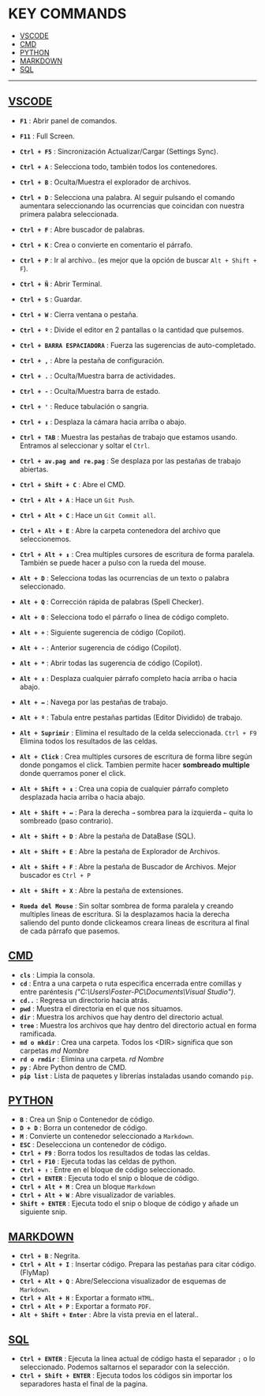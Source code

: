 # KEY COMMANDS

 * [VSCODE](#vscode)
 * [CMD](#cmd)
 * [PYTHON](#python)
 * [MARKDOWN](#markdown)
 * [SQL](#sql)
___
## [VSCODE](#key-commands)

 * **`F1`** : Abrir panel de comandos. 
 * **`F11`** : Full Screen. 
 * **`Ctrl + F5`** : Sincronización Actualizar/Cargar (Settings Sync). 
 * **`Ctrl + A`** : Selecciona todo, también todos los contenedores. 
 * **`Ctrl + B`** : Oculta/Muestra el explorador de archivos. 
 * **`Ctrl + D`** : Selecciona una palabra. Al seguir pulsando el comando aumentara seleccionando las ocurrencias que coincidan con nuestra primera palabra seleccionada.
 * **`Ctrl + F`** : Abre buscador de palabras. 
 * **`Ctrl + K`** : Crea o convierte en comentario el párrafo.
 * **`Ctrl + P`** : Ir al archivo.. (es mejor que la opción de buscar ``Alt + Shift + F``).
 * **`Ctrl + Ñ`** : Abrir Terminal. 
 * **`Ctrl + S`** : Guardar. 
 * **`Ctrl + W`** : Cierra ventana o pestaña. 
 * **`Ctrl + º`** : Divide el editor en 2 pantallas o la cantidad que pulsemos. 
 * **`Ctrl + BARRA ESPACIADORA`** : Fuerza las sugerencias de auto-completado.  
 * **`Ctrl + ,`** : Abre la pestaña de configuración. 
 * **`Ctrl + .`** : Oculta/Muestra barra de actividades. 
 * **`Ctrl + -`** : Oculta/Muestra barra de estado. 
 * **`Ctrl + '`** : Reduce tabulación o sangria. 
 * **`Ctrl + ↨`** : Desplaza la cámara hacia arriba o abajo. 
 * **`Ctrl + TAB`** : Muestra las pestañas de trabajo que estamos usando. Entramos al seleccionar y soltar el `Ctrl`.
 * **`Ctrl + av.pag and re.pag`** : Se desplaza por las pestañas de trabajo abiertas.
 * **`Ctrl + Shift + C`** : Abre el CMD. 
 * **`Ctrl + Alt + A`** : Hace un `Git Push`.
 * **`Ctrl + Alt + C`** : Hace un `Git Commit all`.
 * **`Ctrl + Alt + E`** : Abre la carpeta contenedora del archivo que seleccionemos.
 * **`Ctrl + Alt + ↨`** : Crea multiples cursores de escritura de forma paralela. También se puede hacer a pulso con la rueda del mouse.
 * **`Alt + D`** : Selecciona todas las ocurrencias de un texto o palabra seleccionado.
 * **`Alt + Q`** : Corrección rápida de palabras (Spell Checker).
 * **`Alt + 0`** : Selecciona todo el párrafo o linea de código completo.
 * **`Alt + +`** : Siguiente sugerencia de código (Copilot).
 * **`Alt + -`** : Anterior sugerencia de código (Copilot).
 * **`Alt + *`** : Abrir todas las sugerencia de código (Copilot).
 * **`Alt + ↨`** : Desplaza cualquier párrafo completo hacia arriba o hacia abajo.
 * **`Alt + ↔`** : Navega por las pestañas de trabajo.
 * **`Alt + º`** : Tabula entre pestañas partidas (Editor Dividido) de trabajo.
 * **`Alt + Suprimir`** : Elimina el resultado de la celda seleccionada. `Ctrl + F9` Elimina todos los resultados de las celdas.
 * **`Alt + Click`** : Crea multiples cursores de escritura de forma libre según donde pongamos el click. Tambien permite hacer **sombreado multiple** donde querramos poner el click.
 * **`Alt + Shift + ↨`** : Crea una copia de cualquier párrafo completo desplazada hacia arriba o hacia abajo.
 * **`Alt + Shift + ↔`** : Para la derecha `→` sombrea para la izquierda `←` quita lo sombreado (paso contrario).

 * **`Alt + Shift + D`** : Abre la pestaña de DataBase (SQL).
 * **`Alt + Shift + E`** : Abre la pestaña de Explorador de Archivos.
 * **`Alt + Shift + F`** : Abre la pestaña de Buscador de Archivos. Mejor buscador es ``Ctrl + P``
 * **`Alt + Shift + X`** : Abre la pestaña de extensiones.
 * **`Rueda del Mouse`** : Sin soltar sombrea de forma paralela y creando multiples lineas de escritura. Si la desplazamos hacia la derecha saliendo del punto donde clickeamos creara lineas de escritura al final de cada párrafo que pasemos.

## [CMD](#key-commands)

 * **`cls`** : Limpia la consola.
 * **`cd`** : Entra a una carpeta o ruta especifica encerrada entre comillas y entre paréntesis *("C:\Users\Foster-PC\Documents\Visual Studio")*.
 * **`cd..`** : Regresa un directorio hacia atrás.
 * **`pwd`** : Muestra el directoria en el que nos situamos.
 * **`dir`** : Muestra los archivos que hay dentro del directorio actual.
 * **`tree`** : Muestra los archivos que hay dentro del directorio actual en forma ramificada.
 * **`md o mkdir`** : Crea una carpeta. Todos los <DIR\> significa que son carpetas *md Nombre*
 * **`rd o rmdir`** : Elimina una carpeta. *rd Nombre*
 * **`py`** : Abre Python dentro de CMD.
 * **`pip list`** : Lista de paquetes y librerías instaladas usando comando `pip`.

## [PYTHON](#key-commands)

 * **`B`** : Crea un Snip o Contenedor de código.
 * **`D + D`** : Borra un contenedor de código.
 * **`M`** : Convierte un contenedor seleccionado a `Markdown`. 
 * **`ESC`** : Deselecciona un contenedor de código.
 * **`Ctrl + F9`** : Borra todos los resultados de todas las celdas.
 * **`Ctrl + F10`** : Ejecuta todas las celdas de python.
 * **`Ctrl + ↑`** : Entre en el bloque de código seleccionado.
 * **`Ctrl + ENTER`** : Ejecuta todo el snip o bloque de código.
 * **`Ctrl + Alt + M`** : Crea un bloque ``Markdown``
 * **`Ctrl + Alt + W`** : Abre visualizador de variables.
 * **`Shift + ENTER`** : Ejecuta todo el snip o bloque de código y añade un siguiente snip.

## [MARKDOWN](#key-commands)

 * **`Ctrl + B`** : Negrita.
 * **`Ctrl + Alt + I`** : Insertar código. Prepara las pestañas para citar código. (FlyMap)
 * **`Ctrl + Alt + Q`** : Abre/Selecciona visualizador de esquemas de `Markdown`.
 * **`Ctrl + Alt + H`** : Exportar a formato ``HTML``.
 * **`Ctrl + Alt + P`** : Exportar a formato ``PDF``.
 * **`Alt + Shift + Enter`** : Abre la vista previa en el lateral..

## [SQL](#key-commands)

 * **`Ctrl + ENTER`** : Ejecuta la linea actual de código hasta el separador `;` o lo seleccionado. Podemos saltarnos el separador con la selección.
 * **`Ctrl + Shift + ENTER`** : Ejecuta todos los códigos sin importar los separadores hasta el final de la pagina.

